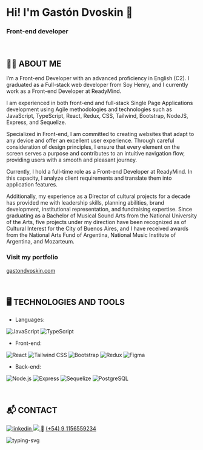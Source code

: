 # Hi! I'm Gastón Dvoskin 👋
### Front-end developer

<br /> 

## :man_technologist: ABOUT ME

I’m a Front-end Developer with an advanced proficiency in English (C2). I graduated as a Full-stack web developer from Soy Henry, and I currently work as a Front-end Developer at ReadyMind. 

I am experienced in both front-end and full-stack Single Page Applications development using Agile methodologies and technologies such as JavaScript, TypeScript, React, Redux, CSS, Tailwind, Bootstrap, NodeJS, Express, and Sequelize. 

Specialized in Front-end, I am committed to creating websites that adapt to any device and offer an excellent user experience. Through careful consideration of design principles, I ensure that every element on the screen serves a purpose and contributes to an intuitive navigation flow, providing users with a smooth and pleasant journey.

Currently, I hold a full-time role as a Front-end Developer at ReadyMind. In this capacity, I analyze client requirements and translate them into application features.

Additionally, my experience as a Director of cultural projects for a decade has provided me with leadership skills, planning abilities, brand development, institutional representation, and fundraising expertise. Since graduating as a Bachelor of Musical Sound Arts from the National University of the Arts, five projects under my direction have been recognized as of Cultural Interest for the City of Buenos Aires, and I have received awards from the National Arts Fund of Argentina, National Music Institute of Argentina, and Mozarteum.


### Visit my portfolio 
[gastondvoskin.com](https://www.gastondvoskin.com)

<br /> 

## :desktop_computer: TECHNOLOGIES AND TOOLS

- Languages:

![JavaScript](https://img.shields.io/badge/JavaScript%20-%23F7DF1E.svg?style=for-the-badge&logo=javascript&logoColor=black)
![TypeScript](https://img.shields.io/badge/TypeScript%20-%233178C6.svg?style=for-the-badge&logo=typescript&logoColor=white)

- Front-end:
  
![React](https://img.shields.io/badge/React%20-%2361DAFB.svg?style=for-the-badge&logo=react&logoColor=black)
![Tailwind CSS](https://img.shields.io/badge/Tailwind%20CSS%20-%231a202c.svg?style=for-the-badge&logo=tailwind-css&logoColor=38b2ac)
![Bootstrap](https://img.shields.io/badge/Bootstrap%20-%23563D7C.svg?style=for-the-badge&logo=bootstrap&logoColor=white)
![Redux](https://img.shields.io/badge/Redux%20-%23764ABC.svg?style=for-the-badge&logo=redux&logoColor=white)
![Figma](https://img.shields.io/badge/Figma%20-%23F24E1E.svg?style=for-the-badge&logo=figma&logoColor=white)

- Back-end: 

![Node.js](https://img.shields.io/badge/Node.js%20-%23339933.svg?style=for-the-badge&logo=node.js&logoColor=white)
![Express](https://img.shields.io/badge/Express%20-%23000000.svg?style=for-the-badge&logo=express&logoColor=white)
![Sequelize](https://img.shields.io/badge/Sequelize%20-%230096D6.svg?style=for-the-badge&logo=sequelize&logoColor=white)
![PostgreSQL](https://img.shields.io/badge/PostgreSQL%20-%23336791.svg?style=for-the-badge&logo=postgresql&logoColor=white)


</section>

<br /> 

## :mailbox_with_mail: CONTACT

<a href="https://linkedin.com/in/gaston-dvoskin">
<img src="https://img.shields.io/badge/linkedin:  gaston--dvoskin-%2300acee.svg?color=405DE6&style=for-the-badge&logo=linkedin&logoColor=white" alt=linkedin />
</a>
<a href="mailto:dvoskingaston@gmail.com">
<img src="https://img.shields.io/badge/gmail: dvoskingaston@gmail.com-%23EA4335.svg?style=for-the-badge&logo=gmail&logoColor=white" />
</a>
📱 <a href="tel:+5491156559234">(+54) 9 1156559234</a>

![typing-svg](https://readme-typing-svg.herokuapp.com?font=Time+New+Roman&color=blue&size=25&center=true&vCenter=true&width=600&height=100&lines=Thanks+for+your+visit+&hearts;++;)
